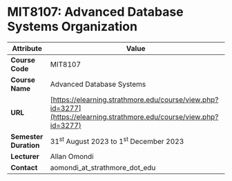 # MIT8107: Advanced Database Systems Organization

| **Attribute**         | Value                                                        |
|-------------------------|-----------------------------------------------|
| **Course Code**       | MIT8107                                                      |
| **Course Name**       | Advanced Database Systems                                     |
| **URL**               | [https://elearning.strathmore.edu/course/view.php?id=3277](https://elearning.strathmore.edu/course/view.php?id=3277) |
| **Semester Duration** | 31<sup>st</sup> August 2023 to 1<sup>st</sup> December 2023 |
| **Lecturer**          | Allan Omondi                                                 |
| **Contact**           | aomondi_at_strathmore_dot_edu                                  |

